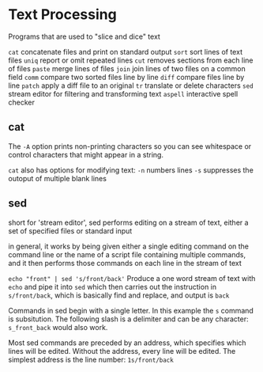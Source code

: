 # Text Processing

Programs that are used to "slice and dice" text

`cat` concatenate files and print on standard output
`sort` sort lines of text files
`uniq` report or omit repeated lines
`cut` removes sections from each line of files
`paste` merge lines of files
`join` join lines of two files on a common field
`comm` compare two sorted files line by line
`diff` compare files line by line
`patch` apply a diff file to an original
`tr` translate or delete characters
`sed` stream editor for filtering and transforming text
`aspell` interactive spell checker

## cat

The `-A` option prints non-printing characters so you can see whitespace or control characters that might appear in a string.

`cat` also has options for modifying text:
`-n` numbers lines
`-s` suppresses the outoput of multiple blank lines

## sed

short for 'stream editor', sed performs editing on a stream of text, either a set of specified files or standard input

in general, it works by being given either a single editing command on the command line or the name of a script file containing multiple commands, and it then performs those commands on each line in the stream of text

`echo "front" | sed 's/front/back'`
Produce a one word stream of text with `echo` and pipe it into `sed` which then carries out the instruction in `s/front/back`, which is basically find and replace, and output is `back`

Commands in sed begin with a single letter. In this example the `s` command is subsitution. The following slash is a delimiter and can be any character: `s_front_back` would also work.

Most sed commands are preceded by an address, which specifies which lines will be edited. Without the address, every line will be edited. The simplest address is the line number: `1s/front/back`

